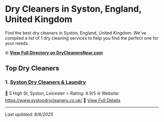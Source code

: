 # Dry Cleaners in Syston, England, United Kingdom

Find the best dry cleaners in Syston, England, United Kingdom. We've compiled a list of 1 dry cleaning services to help you find the perfect one for your needs.

🌐 **[View Full Directory on DryCleanersNear.com](https://drycleanersnear.com/city/United%20Kingdom/England/Syston)**

## Top Dry Cleaners

### 1. [Syston Dry Cleaners & Laundry](https://drycleanersnear.com/dryCleaner/689165b52c4a23913ff11141/syston-dry-cleaners-laundry)
📍 5 High St, Syston, Leicester
⭐ Rating: 4.9/5
🌐 Website: https://www.systondrycleaners.co.uk/
🔗 [View Full Details](https://drycleanersnear.com/dryCleaner/689165b52c4a23913ff11141/syston-dry-cleaners-laundry)


---

*Last updated: 8/6/2025*
